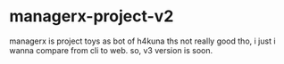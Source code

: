 # managerx-project-v2
managerx is project toys as bot of h4kuna
ths not really good tho, 
i just i wanna compare from cli to web. 
so, v3 version is soon.
